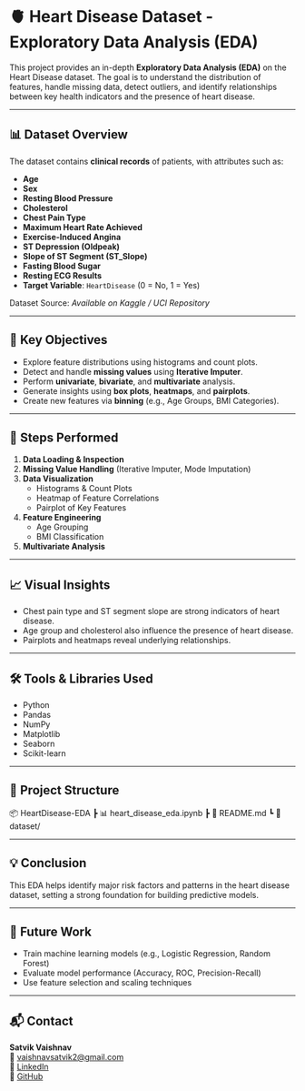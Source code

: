 # 🫀 Heart Disease Dataset - Exploratory Data Analysis (EDA)

This project provides an in-depth **Exploratory Data Analysis (EDA)** on the Heart Disease dataset. The goal is to understand the distribution of features, handle missing data, detect outliers, and identify relationships between key health indicators and the presence of heart disease.

---

## 📊 Dataset Overview

The dataset contains **clinical records** of patients, with attributes such as:

- **Age**
- **Sex**
- **Resting Blood Pressure**
- **Cholesterol**
- **Chest Pain Type**
- **Maximum Heart Rate Achieved**
- **Exercise-Induced Angina**
- **ST Depression (Oldpeak)**
- **Slope of ST Segment (ST_Slope)**
- **Fasting Blood Sugar**
- **Resting ECG Results**
- **Target Variable**: `HeartDisease` (0 = No, 1 = Yes)

Dataset Source: *Available on Kaggle / UCI Repository*

---

## 📌 Key Objectives

- Explore feature distributions using histograms and count plots.
- Detect and handle **missing values** using **Iterative Imputer**.
- Perform **univariate**, **bivariate**, and **multivariate** analysis.
- Generate insights using **box plots**, **heatmaps**, and **pairplots**.
- Create new features via **binning** (e.g., Age Groups, BMI Categories).

---

## 🧪 Steps Performed

1. **Data Loading & Inspection**  
2. **Missing Value Handling** (Iterative Imputer, Mode Imputation)  
3. **Data Visualization**  
   - Histograms & Count Plots  
   - Heatmap of Feature Correlations  
   - Pairplot of Key Features  
4. **Feature Engineering**  
   - Age Grouping  
   - BMI Classification  
5. **Multivariate Analysis**

---

## 📈 Visual Insights

- Chest pain type and ST segment slope are strong indicators of heart disease.
- Age group and cholesterol also influence the presence of heart disease.
- Pairplots and heatmaps reveal underlying relationships.

---

## 🛠️ Tools & Libraries Used

- Python
- Pandas
- NumPy
- Matplotlib
- Seaborn
- Scikit-learn

---

## 📁 Project Structure



📦 HeartDisease-EDA
┣ 📊 heart_disease_eda.ipynb
┣ 📄 README.md
┗ 📂 dataset/

---

## 💡 Conclusion

This EDA helps identify major risk factors and patterns in the heart disease dataset, setting a strong foundation for building predictive models.

---

## 📌 Future Work

- Train machine learning models (e.g., Logistic Regression, Random Forest)
- Evaluate model performance (Accuracy, ROC, Precision-Recall)
- Use feature selection and scaling techniques

---

## 📬 Contact

**Satvik Vaishnav**  
📧 vaishnavsatvik2@gmail.com  
🔗 [LinkedIn](https://www.linkedin.com/in/satvik-vaishnav-462822266)  
🔗 [GitHub](https://github.com/SatvikVaishnav)
